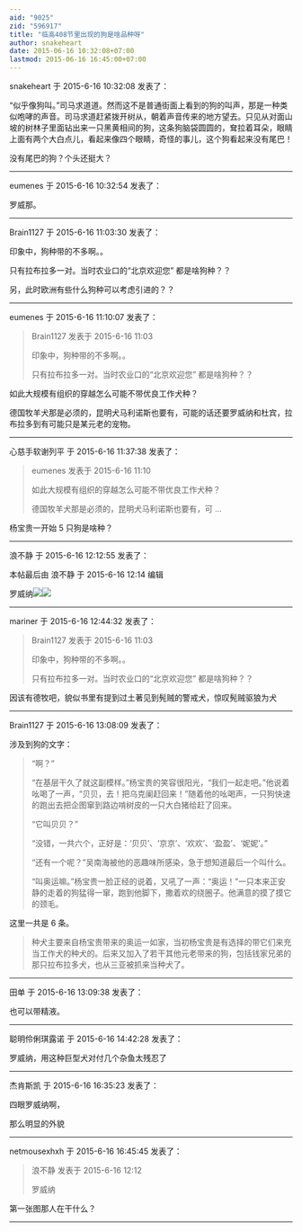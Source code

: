 ```yaml
---
aid: "9025"
zid: "596917"
title: "临高408节里出现的狗是啥品种呀"
author: snakeheart
date: 2015-06-16 10:32:08+07:00
lastmod: 2015-06-16 16:45:00+07:00
---
```


snakeheart 于 2015-6-16 10:32:08 发表了：

“似乎像狗叫。”司马求道道。然而这不是普通街面上看到的狗的叫声，那是一种类似咆哮的声音。司马求道赶紧拨开树从，朝着声音传来的地方望去。只见从对面山坡的树林子里面钻出来一只黑黄相间的狗，这条狗脑袋圆圆的，耷拉着耳朵，眼睛上面有两个大白点儿，看起来像四个眼睛，奇怪的事儿，这个狗看起来没有尾巴！

没有尾巴的狗？个头还挺大？

---

eumenes 于 2015-6-16 10:32:54 发表了：

罗威那。

---

Brain1127 于 2015-6-16 11:03:30 发表了：

印象中，狗种带的不多啊。。

只有拉布拉多一对。当时农业口的“北京欢迎您” 都是啥狗种？？

另，此时欧洲有些什么狗种可以考虑引进的？？

---

eumenes 于 2015-6-16 11:10:07 发表了：

> Brain1127 发表于 2015-6-16 11:03
>
> 印象中，狗种带的不多啊。。
>
> 只有拉布拉多一对。当时农业口的“北京欢迎您” 都是啥狗种？？

如此大规模有组织的穿越怎么可能不带优良工作犬种？

德国牧羊犬那是必须的，昆明犬马利诺斯也要有，可能的话还要罗威纳和杜宾，拉布拉多到有可能只是某元老的宠物。

---

心慈手软谢列平 于 2015-6-16 11:37:38 发表了：

> eumenes 发表于 2015-6-16 11:10
>
> 如此大规模有组织的穿越怎么可能不带优良工作犬种？
>
> 德国牧羊犬那是必须的，昆明犬马利诺斯也要有，可 ...

杨宝贵一开始 5 只狗是啥种？

---

浪不静 于 2015-6-16 12:12:55 发表了：

本帖最后由 浪不静 于 2015-6-16 12:14 编辑

罗威纳![](http://img4.goumin.com/attachments/photo/0/0/0/157/40289o2.jpg)![](http://pic2.aigou.com/upload/bbs/2006/09/22/85167467.jpg)

---

mariner 于 2015-6-16 12:44:32 发表了：

> Brain1127 发表于 2015-6-16 11:03
>
> 印象中，狗种带的不多啊。。
>
> 只有拉布拉多一对。当时农业口的“北京欢迎您” 都是啥狗种？？

因该有德牧吧，貌似书里有提到过土著见到髡贼的警戒犬，惊叹髡贼驱狼为犬

---

Brain1127 于 2015-6-16 13:08:09 发表了：

涉及到狗的文字：

> “啊？”
>
> “在基层干久了就这副模样。”杨宝贵的笑容很阳光，“我们一起走吧。”他说着吆喝了一声，“贝贝，去！把乌克阑赶回来！”随着他的吆喝声，一只狗快速的跑出去把企图窜到路边啃树皮的一只大白猪给赶了回来。
>
> “它叫贝贝？”
>
> “没错，一共六个，正好是：‘贝贝’、‘京京’、‘欢欢’、‘盈盈’、‘妮妮’。”
>
> “还有一个呢？”吴南海被他的恶趣味所感染，急于想知道最后一个叫什么。
>
> “叫奥运嘛。”杨宝贵一脸正经的说着，又吼了一声：“奥运！”一只本来正安静的走着的狗猛得一窜，跑到他脚下，撒着欢的绕圈子。他满意的摸了摸它的颈毛。

这里一共是 6 条。

> 种犬主要来自杨宝贵带来的奥运一如家，当初杨宝贵是有选择的带它们来充当工作犬的种犬的。后来又加入了若干其他元老带来的狗，包括钱家兄弟的那只拉布拉多犬，也从三亚被抓来当种犬了。

---

田单 于 2015-6-16 13:09:38 发表了：

也可以带精液。

---

聪明伶俐琪露诺 于 2015-6-16 14:42:28 发表了：

罗威纳，用这种巨型犬对付几个杂鱼太残忍了

---

杰肯斯凯 于 2015-6-16 16:35:23 发表了：

四眼罗威纳啊，

那么明显的外貌

---

netmousexhxh 于 2015-6-16 16:45:45 发表了：

> 浪不静 发表于 2015-6-16 12:12
>
> 罗威纳

第一张图那人在干什么？

---
